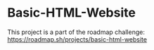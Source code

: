 # Basic-HTML-Website

This project is a part of the roadmap challenge: https://roadmap.sh/projects/basic-html-website
